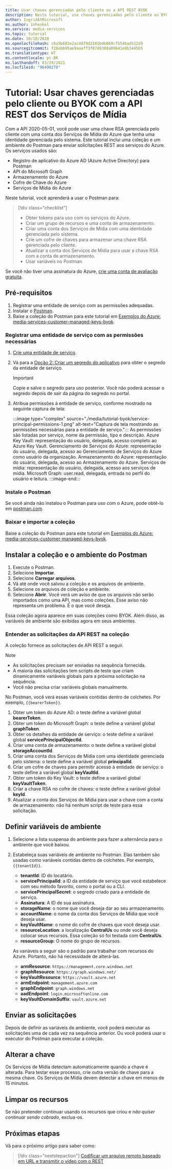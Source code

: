 ```yaml
---
title: Usar chaves gerenciadas pelo cliente ou a API REST BYOK
description: Neste tutorial, use chaves gerenciadas pelo cliente ou BYOK (Bring Your Own Key) com uma conta de armazenamento dos Serviços de Mídia do Azure.
author: IngridAtMicrosoft
ms.author: inhenkel
ms.service: media-services
ms.topic: tutorial
ms.date: 10/18/2020
ms.openlocfilehash: c8a5b682e2ac4879d2181bdb069cf554bad512d9
ms.sourcegitcommit: f28ebb95ae9aaaff3f87d8388a09b41e0b3445b5
ms.translationtype: HT
ms.contentlocale: pt-BR
ms.lasthandoff: 03/29/2021
ms.locfileid: "96498278"
---
```

# <a name="tutorial-use-customer-managed-keys-or-byok-with-media-services-rest-api"></a>Tutorial: Usar chaves gerenciadas pelo cliente ou BYOK com a API REST dos Serviços de Mídia

Com a API 2020-05-01, você pode usar uma chave RSA gerenciada pelo cliente com uma conta dos Serviços de Mídia do Azure que tenha uma identidade gerenciada pelo sistema. Este tutorial inclui uma coleção e um ambiente do Postman para enviar solicitações REST aos serviços do Azure. Os serviços usados são:

- Registro de aplicativo do Azure AD (Azure Active Directory) para Postman
- API do Microsoft Graph
- Armazenamento do Azure
- Cofre de Chave do Azure
- Serviços de Mídia do Azure

Neste tutorial, você aprenderá a usar o Postman para:

> [!div class="checklist"]
> - Obter tokens para uso com os serviços do Azure.
> - Criar um grupo de recursos e uma conta de armazenamento.
> - Criar uma conta dos Serviços de Mídia com uma identidade gerenciada pelo sistema.
> - Crie um cofre de chaves para armazenar uma chave RSA gerenciada pelo cliente.
> - Atualizar a conta dos Serviços de Mídia para usar a chave RSA com a conta de armazenamento.
> - Usar variáveis no Postman.

Se você não tiver uma assinatura do Azure, [crie uma conta de avaliação gratuita](https://azure.microsoft.com/free/).

## <a name="prerequisites"></a>Pré-requisitos

1. Registrar uma entidade de serviço com as permissões adequadas.
1. Instalar o [Postman](https://www.postman.com).
1. Baixe a coleção do Postman para este tutorial em [Exemplos do Azure: media-services-customer-managed-keys-byok](https://github.com/Azure-Samples/media-services-customer-managed-keys-byok).

### <a name="register-a-service-principal-with-the-needed-permissions"></a>Registrar uma entidade de serviço com as permissões necessárias

1. [Crie uma entidade de serviço](../../active-directory/develop/howto-create-service-principal-portal.md).
1. Vá para a [Opção 2: Criar um segredo do aplicativo](../../active-directory/develop/howto-create-service-principal-portal.md#authentication-two-options) para obter o segredo da entidade de serviço.

   > [!IMPORTANT]
   >Copie e salve o segredo para uso posterior. Você não poderá acessar o segredo depois de sair da página do segredo no portal.

1. Atribua permissões à entidade de serviço, conforme mostrado na seguinte captura de tela:

   :::image type="complex" source="./media/tutorial-byok/service-principal-permissions-1.png" alt-text="Captura de tela mostrando as permissões necessárias para a entidade de serviço.":::
   As permissões são listadas por serviço, nome da permissão, tipo e descrição. Azure Key Vault: representação do usuário, delegada, acesso completo ao Azure Key Vault. Gerenciamento de Serviços do Azure: representação do usuário, delegada, acesso ao Gerenciamento de Serviços do Azure como usuário da organização. Armazenamento do Azure: representação do usuário, delegada, acesso ao Armazenamento do Azure. Serviços de mídia: representação do usuário, delegada, acesso aos serviços de mídia. Microsoft Graph: user.read, delegada, entrada no perfil do usuário e leitura.
   :::image-end:::

### <a name="install-postman"></a>Instale o Postman

Se você ainda não instalou o Postman para uso com o Azure, pode obtê-lo em [postman.com](https://www.postman.com/).

### <a name="download-and-import-the-collection"></a>Baixar e importar a coleção

Baixe a coleção do Postman para este tutorial em [Exemplos do Azure: media-services-customer-managed-keys-byok](https://github.com/Azure-Samples/media-services-customer-managed-keys-byok).

## <a name="install-the-postman-collection-and-environment"></a>Instalar a coleção e o ambiente do Postman

1. Execute o Postman.
1. Selecione **Importar**.
1. Selecione **Carregar arquivos**.
1. Vá até onde você salvou a coleção e os arquivos de ambiente.
1. Selecione os arquivos de coleção e ambiente.
1. Selecione **Abrir**. Você verá um aviso de que os arquivos não serão importados como uma API, mas como coleções. Esse aviso não representa um problema. É o que você deseja.

Essa coleção agora aparece em suas coleções como BYOK. Além disso, as variáveis de ambiente são exibidas agora em seus ambientes.

### <a name="understand-the-rest-api-requests-in-the-collection"></a>Entender as solicitações da API REST na coleção

A coleção fornece as solicitações de API REST a seguir.

> [!NOTE]
>
>- As solicitações precisam ser enviadas na sequência fornecida.
>- A maioria das solicitações tem scripts de teste que criam dinamicamente variáveis globais para a próxima solicitação na sequência.
>- Você não precisa criar variáveis globais manualmente.

No Postman, você verá essas variáveis contidas dentro de colchetes. Por exemplo, `{{bearerToken}}`.

1. Obter um token do Azure AD: o teste define a variável global **bearerToken**.
2. Obter um token do Microsoft Graph: o teste define a variável global **graphToken**.
3. Obter os detalhes da entidade de serviço: o teste define a variável global **servicePrincipalObjectId**.
4. Criar uma conta de armazenamento: o teste define a variável global **storageAccountId**.
5. Criar uma conta dos Serviços de Mídia com uma identidade gerenciada pelo sistema: o teste define a variável global **principalId**.
6. Criar um cofre de chaves para permitir acesso à entidade de serviço: o teste define a variável global **keyVaultId**.
7. Obter um token do Key Vault: o teste define a variável global **keyVaultToken**.
8. Criar a chave RSA no cofre de chaves: o teste define a variável global **keyId**.
9. Atualizar a conta dos Serviços de Mídia para usar a chave com a conta de armazenamento: não há nenhum script de teste para essa solicitação.

## <a name="define-environment-variables"></a>Definir variáveis de ambiente

1. Selecione a lista suspensa do ambiente para fazer a alternância para o ambiente que você baixou.
1. Estabeleça suas variáveis de ambiente no Postman. Elas também são usadas como variáveis contidas dentro de colchetes. Por exemplo, `{{tenantId}}`.

    - **tenantId**: ID do locatário.
    - **servicePrincipalId**: a ID da entidade de serviço que você estabelece com seu método favorito, como o portal ou a CLI.
    - **servicePrincipalSecret**: o segredo criado para a entidade de serviço.
    - **Assinatura**: A ID de sua assinatura.
    - **storageName**: o nome que você deseja dar ao seu armazenamento.
    - **accountName**: o nome da conta dos Serviços de Mídia que você deseja usar.
    - **keyVaultName**: o nome do cofre de chaves que você deseja usar.
    - **resourceLocation**: a localização **CentralUs** ou onde você deseja colocar seus recursos. Essa coleção só foi testada com **CentralUs**.
    - **resourceGroup**: O nome do grupo de recursos.

    As variáveis a seguir são o padrão para trabalhar com recursos do Azure. Portanto, não há necessidade de alterá-las.

    - **armResource**: `https://management.core.windows.net`
    - **graphResource**: `https://graph.windows.net/`
    - **keyVaultResource**: `https://vault.azure.net`
    - **armEndpoint**: `management.azure.com`
    - **graphEndpoint**: `graph.windows.net`
    - **aadEndpoint**: `login.microsoftonline.com`
    - **keyVaultDomainSuffix**: `vault.azure.net`

## <a name="send-the-requests"></a>Enviar as solicitações

Depois de definir as variáveis de ambiente, você poderá executar as solicitações uma de cada vez na sequência anterior. Ou você poderá usar o executor do Postman para executar a coleção.

## <a name="change-the-key"></a>Alterar a chave

Os Serviços de Mídia detectam automaticamente quando a chave é alterada. Para testar esse processo, crie outra versão de chave para a mesma chave. Os Serviços de Mídia devem detectar a chave em menos de 15 minutos.

## <a name="clean-up-resources"></a>Limpar os recursos

Se não pretender continuar usando os recursos que criou e *não quiser continuar sendo cobrado*, exclua-os.

## <a name="next-steps"></a>Próximas etapas

Vá para o próximo artigo para saber como:
> [!div class="nextstepaction"]
> [Codificar um arquivo remoto baseado em URL e transmitir o vídeo com o REST](stream-files-tutorial-with-rest.md)